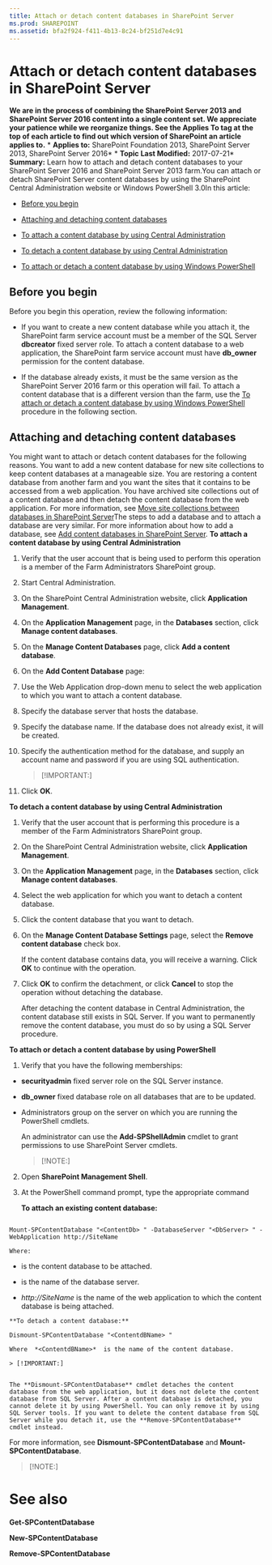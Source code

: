 ```yaml
---
title: Attach or detach content databases in SharePoint Server
ms.prod: SHAREPOINT
ms.assetid: bfa2f924-f411-4b13-8c24-bf251d7e4c91
---
```



# Attach or detach content databases in SharePoint Server
 **We are in the process of combining the SharePoint Server 2013 and SharePoint Server 2016 content into a single content set. We appreciate your patience while we reorganize things. See the Applies To tag at the top of each article to find out which version of SharePoint an article applies to.** * **Applies to:** SharePoint Foundation 2013, SharePoint Server 2013, SharePoint Server 2016*  * **Topic Last Modified:** 2017-07-21* **Summary:** Learn how to attach and detach content databases to your SharePoint Server 2016 and SharePoint Server 2013 farm.You can attach or detach SharePoint Server content databases by using the SharePoint Central Administration website or Windows PowerShell 3.0In this article:
-  [Before you begin](#begin)
    
  
-  [Attaching and detaching content databases](#proc1)
    
  -  [To attach a content database by using Central Administration](#CA)
    
  
  -  [To detach a content database by using Central Administration](#detachCA)
    
  
  -  [To attach or detach a content database by using Windows PowerShell](#PS)
    
  

## Before you begin
<a name="begin"> </a>

Before you begin this operation, review the following information:
- If you want to create a new content database while you attach it, the SharePoint farm service account must be a member of the SQL Server **dbcreator** fixed server role. To attach a content database to a web application, the SharePoint farm service account must have **db_owner** permission for the content database.
    
  
- If the database already exists, it must be the same version as the SharePoint Server 2016 farm or this operation will fail. To attach a content database that is a different version than the farm, use the  [To attach or detach a content database by using Windows PowerShell](#PS) procedure in the following section.
    
  

## Attaching and detaching content databases
<a name="proc1"> </a>

You might want to attach or detach content databases for the following reasons. You want to add a new content database for new site collections to keep content databases at a manageable size. You are restoring a content database from another farm and you want the sites that it contains to be accessed from a web application. You have archived site collections out of a content database and then detach the content database from the web application. For more information, see  [Move site collections between databases in SharePoint Server](html/move-site-collections-between-databases-in-sharepoint-server.md)The steps to add a database and to attach a database are very similar. For more information about how to add a database, see  [Add content databases in SharePoint Server](html/add-content-databases-in-sharepoint-server.md). **To attach a content database by using Central Administration**
1. Verify that the user account that is being used to perform this operation is a member of the Farm Administrators SharePoint group.
    
  
2. Start Central Administration.
    
  
3. On the SharePoint Central Administration website, click **Application Management**.
    
  
4. On the **Application Management** page, in the **Databases** section, click **Manage content databases**.
    
  
5. On the **Manage Content Databases** page, click **Add a content database**.
    
  
6. On the **Add Content Database** page:
    
1. Use the Web Application drop-down menu to select the web application to which you want to attach a content database.
    
  
2. Specify the database server that hosts the database.
    
  
3. Specify the database name. If the database does not already exist, it will be created. 
    
  
4. Specify the authentication method for the database, and supply an account name and password if you are using SQL authentication.
    
    
    
    > [!IMPORTANT:]
      

    
    
  
5. Click **OK**.
    
  
 **To detach a content database by using Central Administration**
1. Verify that the user account that is performing this procedure is a member of the Farm Administrators SharePoint group.
    
  
2. On the SharePoint Central Administration website, click **Application Management**.
    
  
3. On the **Application Management** page, in the **Databases** section, click **Manage content databases**.
    
  
4. Select the web application for which you want to detach a content database.
    
  
5. Click the content database that you want to detach.
    
  
6. On the **Manage Content Database Settings** page, select the **Remove content database** check box.
    
    If the content database contains data, you will receive a warning. Click **OK** to continue with the operation.
    
  
7. Click **OK** to confirm the detachment, or click **Cancel** to stop the operation without detaching the database.
    
    After detaching the content database in Central Administration, the content database still exists in SQL Server. If you want to permanently remove the content database, you must do so by using a SQL Server procedure.
    
  
 **To attach or detach a content database by using PowerShell**
1. Verify that you have the following memberships:
    
  - **securityadmin** fixed server role on the SQL Server instance.
    
  
  - **db_owner** fixed database role on all databases that are to be updated.
    
  
  - Administrators group on the server on which you are running the PowerShell cmdlets.
    
  

    An administrator can use the **Add-SPShellAdmin** cmdlet to grant permissions to use SharePoint Server cmdlets.
    
    > [!NOTE:]
      
2. Open **SharePoint Management Shell**.
    
  
3. At the PowerShell command prompt, type the appropriate command
    
    **To attach an existing content database:**
    


  ```
  
Mount-SPContentDatabase "<ContentDb> " -DatabaseServer "<DbServer> " -WebApplication http://SiteName
  ```


    
    
    Where:
    
  -  *<ContentDb>*  is the content database to be attached.
    
  
  -  *<DbServer>*  is the name of the database server.
    
  
  -  *http://SiteName*  is the name of the web application to which the content database is being attached.
    
  

    
    
    **To detach a content database:**
    


  ```
  Dismount-SPContentDatabase "<ContentdBName> "
  ```


    
    
    Where  *<ContentdBName>*  is the name of the content database.
    
    > [!IMPORTANT:]
      

    The **Dismount-SPContentDatabase** cmdlet detaches the content database from the web application, but it does not delete the content database from SQL Server. After a content database is detached, you cannot delete it by using PowerShell. You can only remove it by using SQL Server tools. If you want to delete the content database from SQL Server while you detach it, use the **Remove-SPContentDatabase** cmdlet instead.
    
  
For more information, see **Dismount-SPContentDatabase** and **Mount-SPContentDatabase**.
> [!NOTE:]

  
    
    


# See also

#### 

 **Get-SPContentDatabase**
  
    
    
 **New-SPContentDatabase**
  
    
    
 **Remove-SPContentDatabase**
  
    
    

  
    
    

